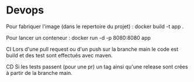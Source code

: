 # Devops

Pour fabriquer l'image (dans le repertoire du projet) : docker build -t app .

Pour lancer un conteneur : docker run -d -p 8080:8080 app

CI Lors d'une pull request ou d'un push sur la branche main le code est build et des test sont effectués avec maven.

CD Si les tests passent (pour une pr) un tag ainsi qu'une release sont crées à partir de la branche main.

